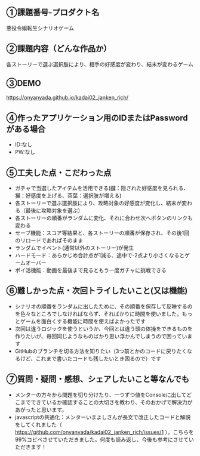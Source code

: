## ①課題番号-プロダクト名

悪役令嬢転生シナリオゲーム

## ②課題内容（どんな作品か）

各ストーリーで選ぶ選択肢により、相手の好感度が変わり、結末が変わるゲーム

## ③DEMO

https://onyanyada.github.io/kadai02_janken_rich/

## ④作ったアプリケーション用のIDまたはPasswordがある場合

- ID:なし
- PW:なし

## ⑤工夫した点・こだわった点

- ガチャで当選したアイテムを活用できる(鍵：隠された好感度を見られる、猫：好感度を上げる、茶葉：選択肢が増える)
- 各ストーリーで選ぶ選択肢により、攻略対象の好感度が変化し、結末が変わる（最後に攻略対象を選ぶ）
- 各ストーリーの順番がランダムに変化、それに合わせ次へボタンのリンクも変わる
- セーブ機能：スコア等結果と、各ストーリーの順番が保存され、その後1回のリロードであればそのまま
- ランダムでイベント(通常以外のストーリー)が発生
- ハードモード：あらかじめ合計点が1減る、途中で-2点より小さくなるとゲームオーバー
- ポイ活機能：動画を最後まで見るともう一度ガチャに挑戦できる
  
## ⑥難しかった点・次回トライしたいこと(又は機能)

- シナリオの順番をランダムに出したために、その順番を保存して反映するのを色々なところでしなければならず、そればかりに時間を使いました。もっとゲームを面白くする機能に時間を使えばよかったです
- 次回は違うロジックを使うというか、今回とは違う頭の体操をできるものを作りたいが、毎回同じようなものばかり思い浮かんでしまうので困っています
- GitHubのブランチを切る方法を知りたい（3つ前とかのコードに戻りたくなるけど、これまで書いたコードも残したいとき困るので）です

## ⑦質問・疑問・感想、シェアしたいこと等なんでも

- メンターの方々から問題を切り分けたり、一つずつ値をConsoleに出してどこまでできているか確認することの大切さを教わり、そのおかげで解決力があがったと思います。
- javascriptの共通化：メンターいまよしさんが長文で改正したコードと解説をしてくれました（ https://github.com/onyanyada/kadai02_janken_rich/issues/1 ）。こちらを99%コピペさせていただきました。何度も読み返し、今後も参考にさせていただきます！

